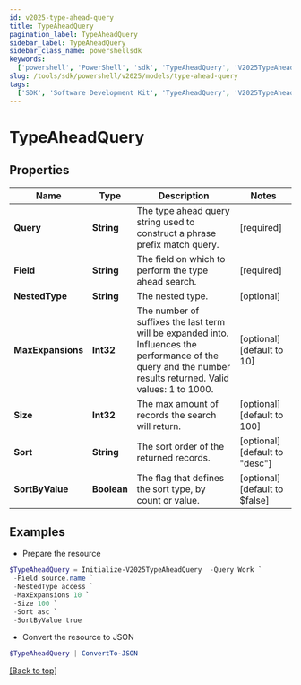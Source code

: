 ```yaml
---
id: v2025-type-ahead-query
title: TypeAheadQuery
pagination_label: TypeAheadQuery
sidebar_label: TypeAheadQuery
sidebar_class_name: powershellsdk
keywords:
  ['powershell', 'PowerShell', 'sdk', 'TypeAheadQuery', 'V2025TypeAheadQuery']
slug: /tools/sdk/powershell/v2025/models/type-ahead-query
tags:
  ['SDK', 'Software Development Kit', 'TypeAheadQuery', 'V2025TypeAheadQuery']
---
```


# TypeAheadQuery

## Properties

| Name | Type | Description | Notes |
| --- | --- | --- | --- |
| **Query** | **String** | The type ahead query string used to construct a phrase prefix match query. | [required] |
| **Field** | **String** | The field on which to perform the type ahead search. | [required] |
| **NestedType** | **String** | The nested type. | [optional] |
| **MaxExpansions** | **Int32** | The number of suffixes the last term will be expanded into. Influences the performance of the query and the number results returned. Valid values: 1 to 1000. | [optional] [default to 10] |
| **Size** | **Int32** | The max amount of records the search will return. | [optional] [default to 100] |
| **Sort** | **String** | The sort order of the returned records. | [optional] [default to "desc"] |
| **SortByValue** | **Boolean** | The flag that defines the sort type, by count or value. | [optional] [default to $false] |

## Examples

- Prepare the resource

```powershell
$TypeAheadQuery = Initialize-V2025TypeAheadQuery  -Query Work `
 -Field source.name `
 -NestedType access `
 -MaxExpansions 10 `
 -Size 100 `
 -Sort asc `
 -SortByValue true
```

- Convert the resource to JSON

```powershell
$TypeAheadQuery | ConvertTo-JSON
```

[[Back to top]](#)
